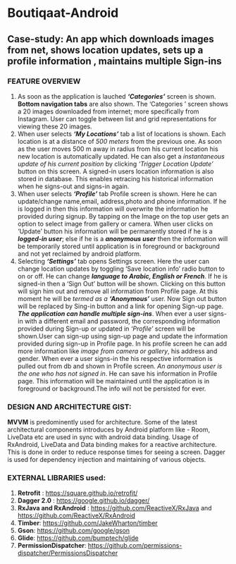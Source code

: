# Boutiqaat-Android
## Case-study: An app which downloads images from net, shows location updates, sets up a profile information , maintains multiple Sign-ins

### FEATURE OVERVIEW

1. As soon as the application is lauched __*‘Categories’*__ screen is shown. __Bottom navigation tabs__ are also shown. The ‘Categories ’ screen shows a 20 images downloaded from internet; more specifically from Instagram. User can toggle between list and grid representations for viewing these 20 images. 
2. When user selects __*‘My Locations’*__ tab a list of locations is shown. Each location is at a distance of *500 meters* from the previous one. As soon as the user moves 500 m away in radius from his current location his new location is automatically updated. He can also get a *instantaneous update of his current position* by clicking *‘Trigger Location Update’* button on this screen. A signed-in users location information is also stored in database. This enables retracing his historical information when he signs-out and signs-in again.
3. When user selects __*‘Profile’*__ tab Profile screen is shown. Here he can update/change name,email, address,photo and phone information. If he is logged in then this information will overwrite the information he provided during signup. By tapping on the Image on the top user gets an option to select image from gallery or camera. When user clicks on ‘Update’ button his information will be permanently stored if he is a __*logged-in user*__; else if he is a __*anonymous user*__ then the information will be temporarily stored until application is in foreground or background and not yet reclaimed by android platform. 
4. Selecting __*‘Settings’*__ tab opens Settings screen. Here the user can change location updates by toggling ‘Save location info’ radio button to on or off.  He can change __*language to Arabic, English or French*__. If he is signed-in then a ‘Sign Out’ button will be shown. Clicking on this button will sign him out and remove all information from Profile page. At this moment he will be *termed as a __‘Anonymous’__* user. Now Sign out button will be replaced by Sing-in button and a link for opening Sign-up page. 
__*The application can handle multiple sign-ins*__. When ever a user signs-in with a different email and password, the corresponding information provided during Sign-up or updated in *‘Profile’* screen will be shown.User can sign-up using sign-up page and update the information provided during sign-up in Profile page. In his profile screen he can add more information like *image from camera or gallery*, his address and gender. When ever a user signs-in the his respective information is pulled out from db and shown in Profile screen. *An anonymous user is the one who has not signed in*. He can save his information in Profile page. This information will be maintained until the application is in foreground or background.The info will not be persisted for ever.

### DESIGN AND ARCHITECTURE GIST:

**MVVM** is predominently used for architecture. Some of the latest architectural components introduces by Android platform like - Room, LiveData etc are used in sync with android data binding. Usage of RxAndroid, LiveData and Data binding makes for a reactive architecture. This is done in order to reduce response times for seeing a screen. Dagger is used for dependency injection and maintaining of various objects. 

### EXTERNAL LIBRARIES used:

1)	__Retrofit__ : https://square.github.io/retrofit/ 
2)	__Dagger 2.0__ : https://google.github.io/dagger/ 
3)	__RxJava and RxAndroid__ : https://github.com/ReactiveX/RxJava and https://github.com/ReactiveX/RxAndroid 
4)	__Timber__: https://github.com/JakeWharton/timber
5)	__Gson__: https://github.com/google/gson 
6)	__Glide__: https://github.com/bumptech/glide 
7)	__PermissionDispatcher__: https://github.com/permissions-dispatcher/PermissionsDispatcher 

